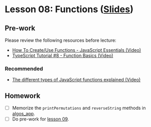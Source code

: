 # Lesson 08: Functions ([Slides](https://codedifferently.github.io/code-differently-24-q4/slides/#lesson_08))

## Pre-work

Please review the following resources before lecture:

* [How To Create/Use Functions - JavaScript Essentials (Video)](https://www.youtube.com/watch?v=FOD408a0EzU)
* [TypeScript Tutorial #8 - Function Basics (Video)](https://www.youtube.com/watch?v=jXoSaX_yFh4)

### Recommended

* [The different types of JavaScript functions explained (Video)](https://www.youtube.com/watch?v=cMt9U6kCWsM)

## Homework

- [ ] Memorize the `printPermutations` and `reverseString` methods in [algos_app][algos-app].
- [ ] Do pre-work for [lesson 09](/lesson_09/).

[algos-app]: ./algos/src/lesson8.ts